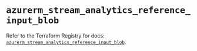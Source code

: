 # `azurerm_stream_analytics_reference_input_blob`

Refer to the Terraform Registry for docs: [`azurerm_stream_analytics_reference_input_blob`](https://registry.terraform.io/providers/hashicorp/azurerm/4.0.1/docs/resources/stream_analytics_reference_input_blob).
